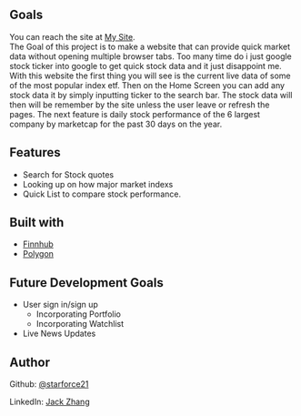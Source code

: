 ## Goals
You can reach the site at [My Site](https://starforce21.github.io/CapstoneFrontEnd/).  
The Goal of this project is to make a website that can provide quick market data without opening multiple
browser tabs. Too many time do i just google stock ticker into google to get quick stock data and it just disappoint me.
With this website the first thing you will see is the current live data of some of the most popular index etf.
Then on the Home Screen you can add any stock data it by simply inputting ticker to the search bar.
The stock data will then will be remember by the site unless the user leave or refresh the pages.
The next feature is daily stock performance of the 6 largest company by marketcap for the past 30 days on the year.
## Features
- Search for Stock quotes
- Looking up on how major market indexs
- Quick List to compare stock performance.
## Built with
- [Finnhub](https://finnhub.io/)
- [Polygon](https://polygon.io/)
## Future Development Goals
- User sign in/sign up
  - Incorporating Portfolio
  - Incorporating Watchlist
- Live News Updates


## Author
Github: [@starforce21](https://github.com/starforce21)

LinkedIn: [Jack Zhang](www.linkedin.com/in/jack-zhang-5221a2230)
